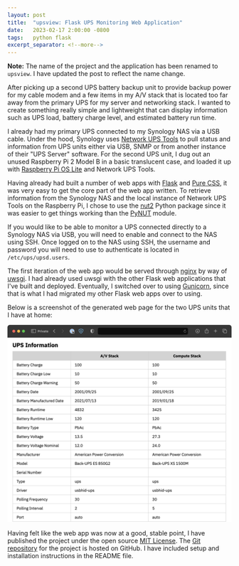 ```yaml
---
layout: post
title:  "upsview: Flask UPS Monitoring Web Application"
date:   2023-02-17 2:00:00 -0800
tags:   python flask
excerpt_separator: <!--more-->
---
```


**Note:** The name of the project and the application has been renamed to `upsview`. I have updated the post to reflect the name change.

After picking up a second UPS battery backup unit to provide backup power for my cable modem and a few items in my A/V stack that is located too far away from the primary UPS for my server and networking stack. I wanted to create something really simple and lightweight that can display information such as UPS load, battery charge level, and estimated battery run time.

<!--more-->

I already had my primary UPS connected to my Synology NAS via a USB cable. Under the hood, Synology uses [Network UPS Tools](https://networkupstools.org/) to pull status and information from UPS units either via USB, SNMP or from another instance of their "UPS Server" software. For the second UPS unit, I dug out an unused Raspberry Pi 2 Model B in a basic translucent case, and loaded it up with [Raspberry Pi OS Lite](https://www.raspberrypi.com/software/operating-systems/) and Network UPS Tools.

Having already had built a number of web apps with [Flask](http://flask.palletsprojects.com/) and [Pure CSS](https://pure-css.github.io/), it was very easy to get the core part of the web app written. To retrieve information from the Synology NAS and the local instance of Network UPS Tools on the Raspberry Pi, I chose to use the [nut2](https://github.com/rshipp/python-nut2) Python package since it was easier to get things working than the [PyNUT](https://github.com/networkupstools/nut/tree/master/scripts/python/) module.

If you would like to be able to monitor a UPS connected directly to a Synology NAS via USB, you will need to enable and connect to the NAS using SSH. Once logged on to the NAS using SSH, the username and password you will need to use to authenticate is located in `/etc/ups/upsd.users`.

The first iteration of the web app would be served through [nginx](https://nginx.org/) by way of [uwsgi](https://uwsgi-docs.readthedocs.io/en/latest/). I had already used uwsgi with the other Flask web applications that I've built and deployed. Eventually, I switched over to using [Gunicorn](https://gunicorn.org/), since that is what I had migrated my other Flask web apps over to using.

Below is a screenshot of the generated web page for the two UPS units that I have at home:

![Screenshot of the upsview Web Application](/assets/images/upsview-screenshot.png "Screenshot of the upsview Web Application")

Having felt like the web app was now at a good, stable point, I have published the project under the open source [MIT License](https://github.com/questionlp/upsview/blob/main/LICENSE). The [Git repository](https://github.com/questionlp/upsview) for the project is hosted on GitHub. I have included setup and installation instructions in the README file.

